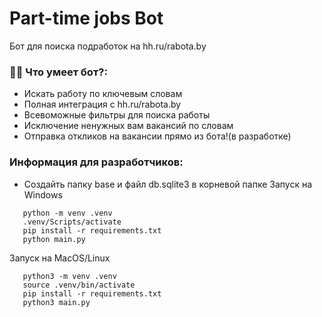 # Part-time jobs Bot

Бот для поиска подработок на hh.ru/rabota.by

### :man_technologist: Что умеет бот?:

- Искать работу по ключевым словам
- Полная интеграция с hh.ru/rabota.by
- Всевоможные фильтры для поиска работы
- Исключение ненужных вам вакансий по словам
- Отправка откликов на вакансии прямо из бота!(в разработке)

### Информация для разработчиков:

- Создайть папку base и файл db.sqlite3 в корневой папке
  Запуск на Windows

```
   python -m venv .venv
   .venv/Scripts/activate
   pip install -r requirements.txt
   python main.py
```

Запуск на MacOS/Linux

```
   python3 -m venv .venv
   source .venv/bin/activate
   pip install -r requirements.txt
   python3 main.py
```
